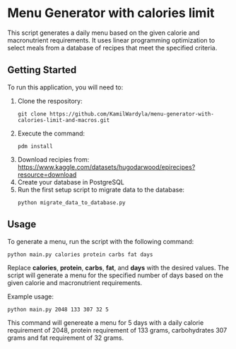 # Menu Generator with calories limit

This script generates a daily menu based on the given calorie and macronutrient requirements. It uses linear programming optimization to select meals from a database of recipes that meet the specified criteria.

## Getting Started
To run this application, you will need to:
1. Clone the respository:
    ```
    git clone https://github.com/KamilWardyla/menu-generator-with-calories-limit-and-macros.git
    ```
2. Execute the command:
    ```
    pdm install
    ```
3. Download recipies from:
https://www.kaggle.com/datasets/hugodarwood/epirecipes?resource=download
4. Create your database in PostgreSQL
5. Run the first setup script to migrate data to the database:
    ```
    python migrate_data_to_database.py
    ```
## Usage
To generate a menu, run the script with the following command:
```
python main.py calories protein carbs fat days
```
Replace **calories**, **protein**, **carbs**, **fat**, and **days** with the desired values. The script will generate a menu for the specified number of days based on the given calorie and macronutrient requirements.

Example usage:
```
python main.py 2048 133 307 32 5
```
This command will genereate a menu for 5 days with a daily calorie requirement of 2048, protein requirement of 133 grams, carbohydrates 307 grams and fat requirement of 32 grams.
